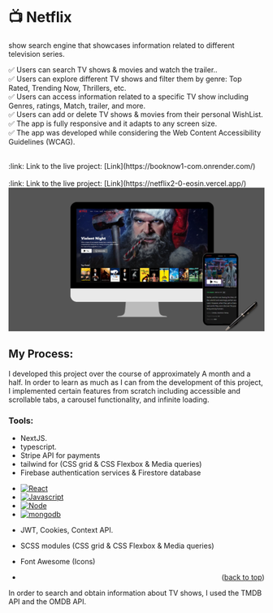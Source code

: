 # :tv: Netflix
<a name="readme-top"></a>
show search engine that showcases information related to different television series.

✅ Users can search TV shows & movies and watch the trailer..  
✅ Users can explore different TV shows and filter them by genre: Top Rated, Trending Now, Thrillers, etc.  
✅ Users can access information related to a specific TV show including Genres, ratings, Match, trailer, and more.  
✅ Users can add or delete TV shows & movies from their personal WishList.
✅ The app is fully responsive and it adapts to any screen size.  
✅ The app was developed while considering the Web Content Accessibility Guidelines (WCAG).  

<br/>
:link: Link to the live project: [Link](https://booknow1-com.onrender.com/)  
<br/>
<br/>
:link: Link to the live project: [Link](https://netflix2-0-eosin.vercel.app/)  
<br/>

<img src='2.png'/>
<br/>

## My Process:

I developed this project over the course of approximately A month and a half. In order to learn as much as I can from the development of this project, I implemented certain features from scratch including accessible and scrollable tabs, a carousel functionality, and infinite loading.

### Tools:

- NextJS. 
- typescript.
- Stripe API for payments
- tailwind for (CSS grid & CSS Flexbox & Media queries)
- Firebase authentication services & Firestore database

* [![React][React.js]][React-url]
* [![Javascript][Javascript.js]][Javascript-url]
* [![Node][Node.js]][Node-url]
* [![mongodb][mongodb.js]][mongodb-url]
- JWT, Cookies, Context API.
- SCSS modules (CSS grid & CSS Flexbox & Media queries)
- Font Awesome (Icons)

- <p align="right">(<a href="#readme-top">back to top</a>)</p>
In order to search and obtain information about TV shows, I used the TMDB API and the OMDB API.

<!-- MARKDOWN LINKS & IMAGES -->
<!-- https://www.markdownguide.org/basic-syntax/#reference-style-links -->

[Next.js]: https://img.shields.io/badge/next.js-000000?style=for-the-badge&logo=nextdotjs&logoColor=white
[Next-url]: https://nextjs.org/
[React.js]: https://img.shields.io/badge/React-0baed7?style=for-the-badge&logo=react&logoColor=white
[React-url]: https://reactjs.org/
[Vue.js]: https://img.shields.io/badge/Vue.js-35495E?style=for-the-badge&logo=vuedotjs&logoColor=4FC08D
[Vue-url]: https://vuejs.org/
[Angular.io]: https://img.shields.io/badge/Angular-DD0031?style=for-the-badge&logo=angular&logoColor=white
[Angular-url]: https://angular.io/
[Javascript.js]: https://img.shields.io/badge/Javascript-ffd02b?style=for-the-badge&logo=javascript&logoColor=white
[Javascript-url]: https://www.javascript.com/
[Node.js]: https://img.shields.io/badge/node.js-2bc400?style=for-the-badge&logo=nodedotjs&logoColor=white
[Node-url]: https://nodejs.org/en
[mongodb.js]: https://img.shields.io/badge/mongodb-00080b?style=for-the-badge&logo=mongodb&logoColor=2bc400
[mongodb-url]: https://www.mongodb.com/

